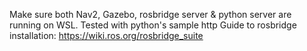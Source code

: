 Make sure both Nav2, Gazebo, rosbridge server & python server are running on WSL. Tested with python's sample http
Guide to rosbridge installation: https://wiki.ros.org/rosbridge_suite
